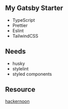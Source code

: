 ## My Gatsby Starter
* TypeScript
* Prettier
* Eslint
* TailwindCSS

## Needs
* husky
* stylelint
* styled components

## Resource
[hackernoon](https://hackernoon.com/u/evanstern)
